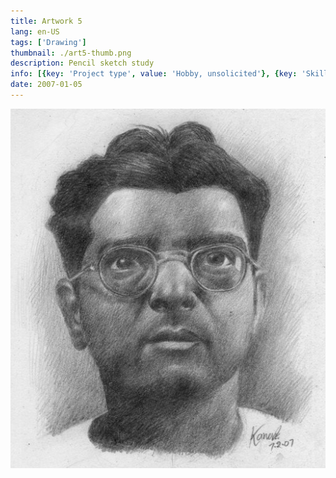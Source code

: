 ```yaml
---
title: Artwork 5
lang: en-US
tags: ['Drawing']
thumbnail: ./art5-thumb.png
description: Pencil sketch study
info: [{key: 'Project type', value: 'Hobby, unsolicited'}, {key: 'Skills', value: 'Pencil Sketch'}, {key: 'Media', value: 'Pencil Sketch'}]
date: 2007-01-05
---
```

![An image](/art5.jpg)